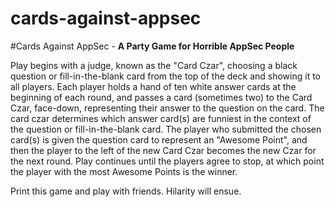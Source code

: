# cards-against-appsec
#Cards Against AppSec - **A Party Game for Horrible AppSec People**

Play begins with a judge, known as the "Card Czar", choosing a black question or fill-in-the-blank card from the top of the deck and showing it to all players. Each player holds a hand of ten white answer cards at the beginning of each round, and passes a card (sometimes two) to the Card Czar, face-down, representing their answer to the question on the card. The card czar determines which answer card(s) are funniest in the context of the question or fill-in-the-blank card. The player who submitted the chosen card(s) is given the question card to represent an "Awesome Point", and then the player to the left of the new Card Czar becomes the new Czar for the next round. Play continues until the players agree to stop, at which point the player with the most Awesome Points is the winner.

Print this game and play with friends. Hilarity will ensue. 
